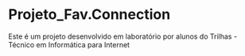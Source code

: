 # Projeto_Fav.Connection
Este é um projeto desenvolvido em laboratório por alunos do Trilhas - Técnico em Informática para Internet
